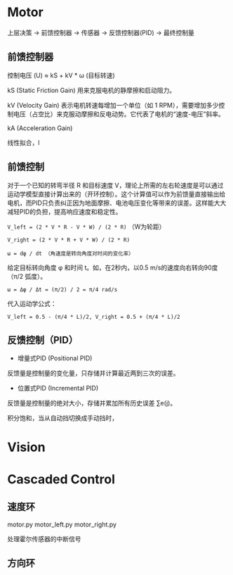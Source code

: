 # Motor

上层决策 -> 前馈控制器 -> 传感器 -> 反馈控制器(PID) -> 最终控制量

## 前馈控制器

控制电压 (U) ≈ kS + kV * ω (目标转速)

kS (Static Friction Gain) 用来克服电机的静摩擦和启动阻力。

kV (Velocity Gain) 表示电机转速每增加一个单位（如 1 RPM），需要增加多少控制电压（占空比）来克服动摩擦和反电动势。它代表了电机的“速度-电压”斜率。

kA (Acceleration Gain) 

线性拟合，l


## 前馈控制

对于一个已知的转弯半径 R 和目标速度 V，理论上所需的左右轮速度是可以通过运动学模型直接计算出来的（开环控制）。这个计算值可以作为前馈量直接输出给电机，而PID只负责纠正因为地面摩擦、电池电压变化等带来的误差。这样能大大减轻PID的负担，提高响应速度和稳定性。

`V_left = (2 * V * R - V * W) / (2 * R)` （W为轮距）

`V_right = (2 * V * R + V * W) / (2 * R)`

`ω = dφ / dt （角速度是转向角度对时间的变化率）`

给定目标转向角度 φ 和时间 t。如，在2秒内，以0.5 m/s的速度向右转向90度（π/2 弧度）。

`ω = Δφ / Δt = (π/2) / 2 = π/4 rad/s`

代入运动学公式：

`V_left = 0.5 - (π/4 * L)/2, V_right = 0.5 + (π/4 * L)/2`

## 反馈控制（PID）

- 增量式PID (Positional PID)

反馈量是控制量的变化量，只存储并计算最近两到三次的误差。

- 位置式PID (Incremental PID)

反馈量是控制量的绝对大小，存储并累加所有历史误差 ∑e(j)。

积分饱和，当从自动挡切换成手动挡时，

# Vision



# Cascaded Control



## 速度环

motor.py
motor_left.py
motor_right.py

处理霍尔传感器的中断信号

## 方向环